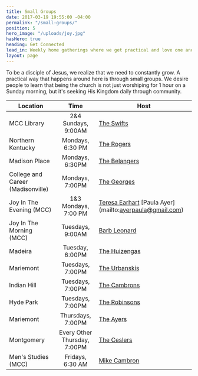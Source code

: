 ```yaml
---
title: Small Groups
date: 2017-03-19 19:55:00 -04:00
permalink: "/small-groups/"
position: 5
hero_image: "/uploads/joy.jpg"
hasHero: true
heading: Get Connected
lead_in: Weekly home gatherings where we get practical and love one another.
layout: page
---
```


To be a disciple of Jesus, we realize that we need to constantly grow. A practical way that happens around here is through small groups. We desire people to learn that being the church is not just worshiping for 1 hour on a Sunday morning, but it's seeking His Kingdom daily through community.

| Location                     | Time                 | Host                                              |
| ---------------------------  | :--------------------: | --------------------------------------------------|
| MCC Library                  | 2&4 Sundays, 9:00AM    | [The Swifts](mailto:zekeswift@gmail.com)      |
| Northern Kentucky               | Mondays, 6:30 PM    | [The Rogers](mailto:aaronrgrs7@gmail.com)     |
| Madison Place                   | Mondays, 6:30PM     | [The Belangers](mailto:chefbelanger@hotmail.com) |
| College and Career (Madisonville)| Mondays, 7:00PM    | [The Georges](mailto:georgem3@mail.uc.edu)     |
| Joy In The Evening (MCC)     |1&3 Mondays, 7:00 PM    | [Teresa Earhart](mailto:ttearhart@gmail.com) [Paula Ayer] (mailto:ayerpaula@gmail.com)|
| Joy In The Morning (MCC)     | Tuesdays, 9:00AM       | [Barb Leonard](mailto:tfleo@cinci.rr.com)       |
| Madeira                      | Tuesday, 6:00PM        | [The Huizengas](mailto:huizenb@gmail.com)        |
| Mariemont                    | Tuesdays, 7:00PM       | [The Urbanskis](mailto:urbanskirob@yahoo.com)    | 
| Indian Hill                  | Tuesdays, 7:00PM       | [The Cambrons](mailto:mikecambron43@gmail.com)  |
| Hyde Park                    | Tuesdays, 7:00PM       | [The Robinsons](mailto:burr.robinson@gmail.com)  |
| Mariemont                    | Thursdays, 7:00PM      | [The Ayers](mailto:matt@ayerquality.com)|
| Montgomery                    | Every Other Thursday, 7:00PM      | [The Ceslers](mailto:stevecesler@yahoo.com)|
| Men's Studies (MCC)          | Fridays, 6:30 AM       | [Mike Cambron](mailto:mikecambron43@gmail.com)  | 


